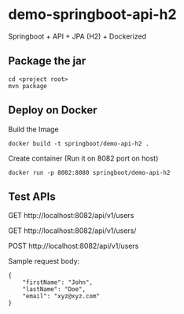 # demo-springboot-api-h2
Springboot + API + JPA (H2) + Dockerized

## Package the jar
```
cd <project root>
mvn package
```

## Deploy on Docker
Build the Image
```
docker build -t springboot/demo-api-h2 .
```

Create container (Run it on 8082 port on host)
```
docker run -p 8082:8080 springboot/demo-api-h2
```

## Test APIs
GET http://localhost:8082/api/v1/users

GET http://localhost:8082/api/v1/users/<user id>

POST http://localhost:8082/api/v1/users

Sample request body:
```
{
	"firstName": "John",
	"lastName": "Doe",
	"email": "xyz@xyz.com"
}
```